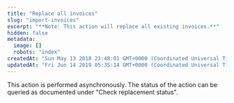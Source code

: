 ```yaml
---
title: "Replace all invoices"
slug: "import-invoices"
excerpt: "**Note: This action will replace all existing invoices.**"
hidden: false
metadata: 
  image: []
  robots: "index"
createdAt: "Sun May 13 2018 23:48:01 GMT+0000 (Coordinated Universal Time)"
updatedAt: "Fri Jun 14 2019 05:35:14 GMT+0000 (Coordinated Universal Time)"
---
```

This action is performed asynchronously. The status of the action can be queried as documented under "Check replacement status".
